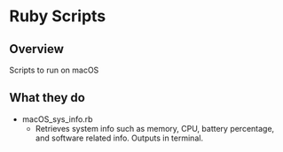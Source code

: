 # **Ruby Scripts**

## **Overview**
Scripts to run on macOS

## **What they do**
* macOS_sys_info.rb
    * Retrieves system info such as memory, CPU, battery percentage, and software related info. Outputs in terminal. 